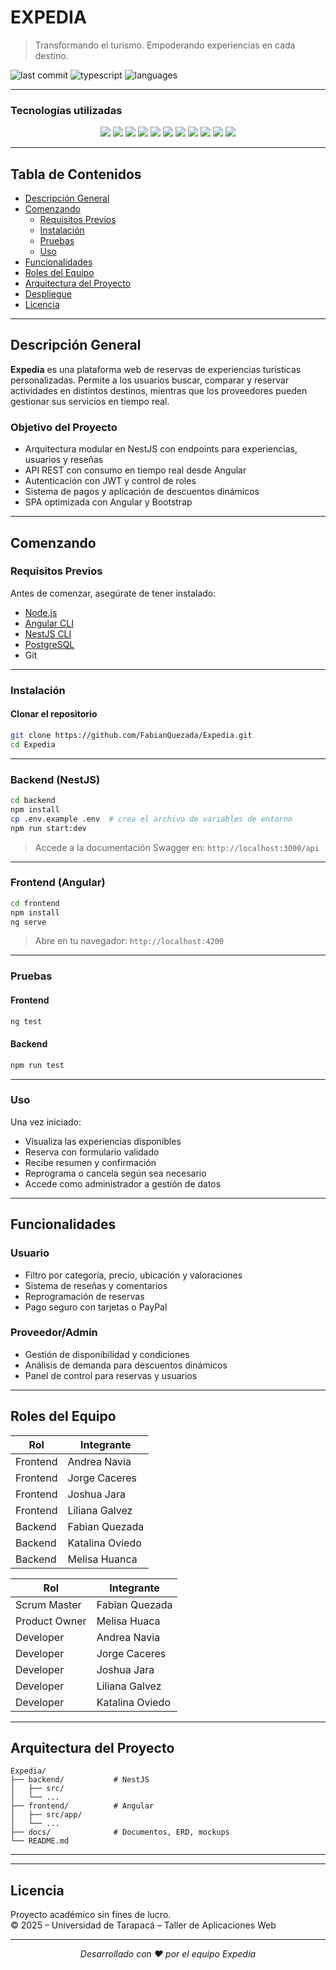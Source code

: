 # EXPEDIA

> Transformando el turismo. Empoderando experiencias en cada destino.

![last commit](https://img.shields.io/github/last-commit/FabianQuezada/Expedia?style=for-the-badge)
![typescript](https://img.shields.io/badge/TypeScript-64.8%25-blue?style=for-the-badge)
![languages](https://img.shields.io/github/languages/count/FabianQuezada/Expedia?style=for-the-badge)

---

### Tecnologías utilizadas

<p align="center">
  <img src="https://img.shields.io/badge/JSON-000000?style=for-the-badge&logo=json&logoColor=white"/>
  <img src="https://img.shields.io/badge/Markdown-000000?style=for-the-badge&logo=markdown&logoColor=white"/>
  <img src="https://img.shields.io/badge/NPM-CB3837?style=for-the-badge&logo=npm&logoColor=white"/>
  <img src="https://img.shields.io/badge/TypeORM-FF3C00?style=for-the-badge&logo=typeorm&logoColor=white"/>
  <img src="https://img.shields.io/badge/Prettier-F7B93E?style=for-the-badge&logo=prettier&logoColor=white"/>
  <img src="https://img.shields.io/badge/JavaScript-F7DF1E?style=for-the-badge&logo=javascript&logoColor=black"/>
  <img src="https://img.shields.io/badge/TypeScript-3178C6?style=for-the-badge&logo=typescript&logoColor=white"/>
  <img src="https://img.shields.io/badge/tsnode-3178C6?style=for-the-badge"/>
  <img src="https://img.shields.io/badge/ESLint-4B32C3?style=for-the-badge&logo=eslint&logoColor=white"/>
  <img src="https://img.shields.io/badge/Bootstrap-7952B3?style=for-the-badge&logo=bootstrap&logoColor=white"/>
  <img src="https://img.shields.io/badge/Jest-C21325?style=for-the-badge&logo=jest&logoColor=white"/>
</p>

---

## Tabla de Contenidos

- [Descripción General](#-descripción-general)
- [Comenzando](#-comenzando)
  - [Requisitos Previos](#-requisitos-previos)
  - [Instalación](#-instalación)
  - [Pruebas](#-pruebas)
  - [Uso](#-uso)
- [Funcionalidades](#-funcionalidades)
- [Roles del Equipo](#-roles-del-equipo)
- [Arquitectura del Proyecto](#-arquitectura-del-proyecto)
- [Despliegue](#-despliegue)
- [Licencia](#-licencia)

---

## Descripción General

**Expedia** es una plataforma web de reservas de experiencias turísticas personalizadas. Permite a los usuarios buscar, comparar y reservar actividades en distintos destinos, mientras que los proveedores pueden gestionar sus servicios en tiempo real.

### Objetivo del Proyecto

- Arquitectura modular en NestJS con endpoints para experiencias, usuarios y reseñas
- API REST con consumo en tiempo real desde Angular
- Autenticación con JWT y control de roles
- Sistema de pagos y aplicación de descuentos dinámicos
- SPA optimizada con Angular y Bootstrap

---

## Comenzando

### Requisitos Previos

Antes de comenzar, asegúrate de tener instalado:

- [Node.js ](https://nodejs.org)
- [Angular CLI](https://angular.io)
- [NestJS CLI](https://docs.nestjs.com/)
- [PostgreSQL](https://www.postgresql.org/)
- Git

---

### Instalación

#### Clonar el repositorio

```bash
git clone https://github.com/FabianQuezada/Expedia.git
cd Expedia
```

---

### Backend (NestJS)

```bash
cd backend
npm install
cp .env.example .env  # crea el archivo de variables de entorno
npm run start:dev
```

> Accede a la documentación Swagger en: `http://localhost:3000/api`

---

### Frontend (Angular)

```bash
cd frontend
npm install
ng serve
```

> Abre en tu navegador: `http://localhost:4200`

---

### Pruebas

#### Frontend

```bash
ng test
```

#### Backend

```bash
npm run test
```

---

### Uso

Una vez iniciado:

- Visualiza las experiencias disponibles
- Reserva con formulario validado
- Recibe resumen y confirmación
- Reprograma o cancela según sea necesario
- Accede como administrador a gestión de datos

---

## Funcionalidades

### Usuario

- Filtro por categoría, precio, ubicación y valoraciones
- Sistema de reseñas y comentarios
- Reprogramación de reservas
- Pago seguro con tarjetas o PayPal

### Proveedor/Admin

- Gestión de disponibilidad y condiciones
- Análisis de demanda para descuentos dinámicos
- Panel de control para reservas y usuarios

---

##  Roles del Equipo

| Rol                | Integrante         |
|------------------- |--------------------|
|  Frontend        | Andrea Navia       |
| Frontend        | Jorge Caceres      |
| Frontend         | Joshua Jara        |
| Frontend         | Liliana Galvez    |
| Backend         | Fabian Quezada    |
| Backend         | Katalina Oviedo    |
| Backend         | Melisa Huanca    |


| Rol                | Integrante         |
|------------------- |--------------------|
|  Scrum Master      | Fabian Quezada     |
|  Product Owner     | Melisa Huaca       |
|  Developer         | Andrea Navia       |
|  Developer         | Jorge Caceres      |
|  Developer         | Joshua Jara        |
|  Developer         | Liliana Galvez     |
|  Developer         | Katalina Oviedo    |




---

## Arquitectura del Proyecto

```
Expedia/
├── backend/           # NestJS
│   ├── src/
│   └── ...
├── frontend/          # Angular
│   ├── src/app/
│   └── ...
├── docs/              # Documentos, ERD, mockups
└── README.md
```

---
---

## Licencia

Proyecto académico sin fines de lucro.  
© 2025 – Universidad de Tarapacá – Taller de Aplicaciones Web

---

<p align="center"><i>Desarrollado con ❤️ por el equipo Expedia</i></p>
